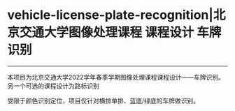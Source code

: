 # vehicle-license-plate-recognition|北京交通大学图像处理课程 课程设计 车牌识别

---
本项目为北京交通大学2022学年春季学期图像处理课程课程设计——车牌识别。另一个可选的课程设计为路标识别

受限于颜色识别定位，项目仅针对横排单排、蓝底/绿底的车牌做识别。
